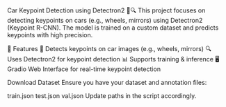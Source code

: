 Car Keypoint Detection using Detectron2 🚗🔍
This project focuses on detecting keypoints on cars (e.g., wheels, mirrors) using Detectron2 (Keypoint R-CNN). The model is trained on a custom dataset and predicts keypoints with high precision.

📌 Features
🚀 Detects keypoints on car images (e.g., wheels, mirrors)
🔍 Uses Detectron2 for keypoint detection
📊 Supports training & inference
🖥 Gradio Web Interface for real-time keypoint detection


Download Dataset
Ensure you have your dataset and annotation files:

train.json
test.json
val.json
Update paths in the script accordingly.
